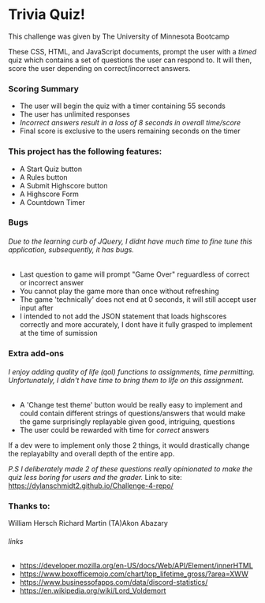 # Trivia Quiz!

This challenge was given by The University of Minnesota Bootcamp 

These CSS, HTML, and JavaScript documents, prompt the user with a *timed* quiz which contains a set of questions the user can respond to. It will then, score the user depending on correct/incorrect answers.


### Scoring Summary
* The user will begin the quiz with a timer containing 55 seconds
* The user has unlimited responses
* _Incorrect answers result in a loss of 8 seconds in overall time/score_
* Final score is exclusive to the users remaining seconds on the timer

### This project has the following features: 
* A Start Quiz button 
* A Rules button
* A Submit Highscore button
* A Highscore Form
* A Countdown Timer
    
### Bugs

###### Due to the learning curb of JQuery, I didnt have much time to fine tune this application, subsequently, it has bugs. 
* Last question to game will prompt "Game Over" reguardless of correct or incorrect answer
* You cannot play the game more than once without refreshing
* The game 'technically' does not end at 0 seconds, it will still accept user input after
* I intended to not add the JSON statement that loads highscores correctly and more accurately, I dont have it fully grasped to implement at the time of sumission

### Extra add-ons

###### I enjoy adding quality of life (qol) functions to assignments, time permitting. Unfortunately, I didn't have time to bring them to life on this assignment.

* A 'Change test theme' button would be really easy to implement and could contain different strings of questions/answers that would make the game surprisingly replayable given good, intriguing, questions
* The user could be rewarded with time for *correct* answers

If a dev were to implement only those 2 things, it would drastically change the replayabilty and overall depth of the entire app.

 *P.S I deliberately made 2 of these questions really opinionated to make the quiz less boring for users and the grader.*
Link to site: https://dylanschmidt2.github.io/Challenge-4-repo/

### Thanks to:
William Hersch
Richard Martin
(TA)Akon Abazary
    
###### links
* https://developer.mozilla.org/en-US/docs/Web/API/Element/innerHTML
* https://www.boxofficemojo.com/chart/top_lifetime_gross/?area=XWW
* https://www.businessofapps.com/data/discord-statistics/
* https://en.wikipedia.org/wiki/Lord_Voldemort
